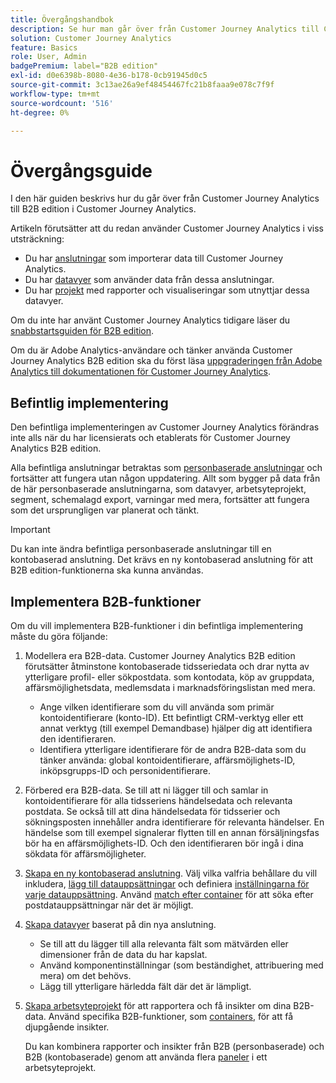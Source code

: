 ```yaml
---
title: Övergångshandbok
description: Se hur man går över från Customer Journey Analytics till Customer Journey Analytics B2B edition
solution: Customer Journey Analytics
feature: Basics
role: User, Admin
badgePremium: label="B2B edition"
exl-id: d0e6398b-8080-4e36-b178-0cb91945d0c5
source-git-commit: 3c13ae26a9ef48454467fc21b8faaa9e078c7f9f
workflow-type: tm+mt
source-wordcount: '516'
ht-degree: 0%

---
```


# Övergångsguide

I den här guiden beskrivs hur du går över från Customer Journey Analytics till B2B edition i Customer Journey Analytics.

Artikeln förutsätter att du redan använder Customer Journey Analytics i viss utsträckning:

* Du har [anslutningar](/help/connections/overview.md) som importerar data till Customer Journey Analytics.
* Du har [datavyer](/help/data-views/data-views.md) som använder data från dessa anslutningar.
* Du har [projekt](/help/analysis-workspace/home.md) med rapporter och visualiseringar som utnyttjar dessa datavyer.

Om du inte har använt Customer Journey Analytics tidigare läser du [snabbstartsguiden för B2B edition](cja-b2b-quick-start-guide.md).

Om du är Adobe Analytics-användare och tänker använda Customer Journey Analytics B2B edition ska du först läsa [uppgraderingen från Adobe Analytics till dokumentationen för Customer Journey Analytics](cja-upgrade/cja-upgrade-recommendations.md).


## Befintlig implementering

Den befintliga implementeringen av Customer Journey Analytics förändras inte alls när du har licensierats och etablerats för Customer Journey Analytics B2B edition.

Alla befintliga anslutningar betraktas som [personbaserade anslutningar](cja-b2b-concepts-features.md#connections-and-identifiers) och fortsätter att fungera utan någon uppdatering. Allt som bygger på data från de här personbaserade anslutningarna, som datavyer, arbetsyteprojekt, segment, schemalagd export, varningar med mera, fortsätter att fungera som det ursprungligen var planerat och tänkt.

>[!IMPORTANT]
>
>Du kan inte ändra befintliga personbaserade anslutningar till en kontobaserad anslutning. Det krävs en ny kontobaserad anslutning för att B2B edition-funktionerna ska kunna användas.
>


## Implementera B2B-funktioner

Om du vill implementera B2B-funktioner i din befintliga implementering måste du göra följande:

1. Modellera era B2B-data. Customer Journey Analytics B2B edition förutsätter åtminstone kontobaserade tidsseriedata och drar nytta av ytterligare profil- eller sökpostdata. som kontodata, köp av gruppdata, affärsmöjlighetsdata, medlemsdata i marknadsföringslistan med mera.

   * Ange vilken identifierare som du vill använda som primär kontoidentifierare (konto-ID). Ett befintligt CRM-verktyg eller ett annat verktyg (till exempel Demandbase) hjälper dig att identifiera den identifieraren.
   * Identifiera ytterligare identifierare för de andra B2B-data som du tänker använda: global kontoidentifierare, affärsmöjlighets-ID, inköpsgrupps-ID och personidentifierare.

1. Förbered era B2B-data. Se till att ni lägger till och samlar in kontoidentifierare för alla tidsseriens händelsedata och relevanta postdata. Se också till att dina händelsedata för tidsserier och sökningsposten innehåller andra identifierare för relevanta händelser. En händelse som till exempel signalerar flytten till en annan försäljningsfas bör ha en affärsmöjlighets-ID. Och den identifieraren bör ingå i dina sökdata för affärsmöjligheter.

1. [Skapa en ny kontobaserad anslutning](/help/connections/create-connection.md#account-based-connection). Välj vilka valfria behållare du vill inkludera, [lägg till datauppsättningar](/help/connections/create-connection.md#add-datasets) och definiera [inställningarna för varje datauppsättning](/help/connections/create-connection.md#dataset-settings). Använd [match efter container](cja-b2b-concepts-features.md#match-by-container) för att söka efter postdatauppsättningar när det är möjligt.

1. [Skapa datavyer](/help/data-views/create-dataview.md) baserat på din nya anslutning.

   * Se till att du lägger till alla relevanta fält som mätvärden eller dimensioner från de data du har kapslat.
   * Använd komponentinställningar (som beständighet, attribuering med mera) om det behövs.
   * Lägg till ytterligare härledda fält där det är lämpligt.

1. [Skapa arbetsyteprojekt](/help/analysis-workspace/build-workspace-project/create-projects.md) för att rapportera och få insikter om dina B2B-data. Använd specifika B2B-funktioner, som [containers](cja-b2b-concepts-features.md#containers), för att få djupgående insikter.

   Du kan kombinera rapporter och insikter från B2B (personbaserade) och B2B (kontobaserade) genom att använda flera [paneler](/help/analysis-workspace/c-panels/panels.md) i ett arbetsyteprojekt.

